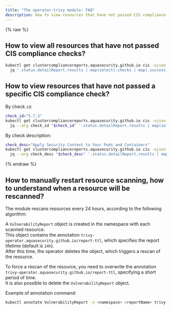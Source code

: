 ```yaml
---
title: "The operator-trivy module: FAQ"
description: How to view resources that have not passed CIS compliance checks in the operator-trivy Deckhouse module.
---
```

{% raw %}

## How to view all resources that have not passed CIS compliance checks?

```bash
kubectl get clustercompliancereports.aquasecurity.github.io cis -ojson | 
  jq '.status.detailReport.results | map(select(.checks | map(.success) | all | not))'
```

## How to view resources that have not passed a specific CIS compliance check?

By check `id`:

```bash
check_id="5.7.3"
kubectl get clustercompliancereports.aquasecurity.github.io cis -ojson | 
  jq --arg check_id "$check_id" '.status.detailReport.results | map(select(.id == $check_id))'
```

By check description:

```bash
check_desc="Apply Security Context to Your Pods and Containers"
kubectl get clustercompliancereports.aquasecurity.github.io cis -ojson |
  jq --arg check_desc "$check_desc" '.status.detailReport.results | map(select(.description == $check_desc))'
```

{% endraw %}

## How to manually restart resource scanning, how to understand when a resource will be rescanned?

The module rescans resources every 24 hours, according to the following algorithm:

A `VulnerabilityReport` object is created in the namespace with each scanned resource.  
This object contains the annotation `trivy-operator.aquasecurity.github.io/report-ttl`, which specifies the report lifetime (default is `24h`).  
After this time, the operator deletes the object, which triggers a rescan of the resource.  

To force a rescan of the resource, you need to overwrite the annotation `trivy-operator.aquasecurity.github.io/report-ttl`, specifying a short period of time.  
It is also possible to delete the `VulnerabilityReport` object.

Example of annotation command:
```bash
kubectl annotate VulnerabilityReport -n <namespace> <reportName> trivy-operator.aquasecurity.github.io/report-ttl=1s --overwrite
```

